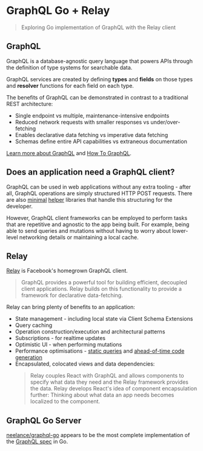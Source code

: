 # GraphQL Go + Relay

> Exploring Go implementation of GraphQL with the Relay client

## GraphQL
GraphQL is a database-agnostic query language that powers APIs through the
definition of type systems for searchable data.

GraphQL services are created by defining **types** and **fields** on those types
and **resolver** functions for each field on each type.

The benefits of GraphQL can be demonstrated in contrast to a traditional REST
architecture:
- Single endpoint vs multiple, maintenance-intensive endpoints
- Reduced network requests with smaller responses vs under/over-fetching
- Enables declarative data fetching vs imperative data fetching
- Schemas define entire API capabilities vs extraneous documentation

[Learn more about GraphQL](http://graphql.org/learn/) and
[How To GraphQL](https://www.howtographql.com).

## Does an application need a GraphQL client?
GraphQL can be used in web applications without any extra tooling - after all,
GraphQL operations are simply structured HTTP POST requests. There are also
[minimal](https://github.com/graphcool/graphql-request)
[helper](https://github.com/yoshuawuyts/nanogql) libraries that handle this
structuring for the developer.

However, GraphQL client frameworks can be employed to perform tasks that are
repetitive and agnostic to the app being built. For example, being able to
send queries and mutations without having to worry about lower-level networking
details or maintaining a local cache.

## Relay
[Relay](https://facebook.github.io/relay/docs/thinking-in-relay.html) is
Facebook's homegrown GraphQL client.

> GraphQL provides a powerful tool for building efficient, decoupled client
  applications. Relay builds on this functionality to provide a framework for
  declarative data-fetching.

Relay can bring plenty of benefits to an application:
  - State management - including local state via Client Schema Extensions
  - Query caching
  - Operation construction/execution and architectural patterns
  - Subscriptions - for realtime updates
  - Optimistic UI - when performing mutations
  - Performance optimisations -
    [static queries](https://facebook.github.io/relay/docs/babel-plugin-relay.html)
    and [ahead-of-time code generation](https://facebook.github.io/relay/docs/relay-compiler.html)
  - Encapsulated, colocated views and data dependencies:
    > Relay couples React with GraphQL and allows components to specify what data
      they need and the Relay framework provides the data.
      Relay develops React's idea of component encapsulation further:
      Thinking about what data an app needs becomes localized to the component.

## GraphQL Go Server
[neelance/graphql-go](https://github.com/neelance/graphql-go) appears to be the
most complete implementation of the [GraphQL spec](https://facebook.github.io/relay/docs/graphql-relay-specification.html)
in Go.

<!-- TODO - add more notes here! -->
